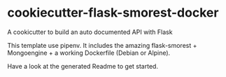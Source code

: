 # cookiecutter-flask-smorest-docker
A cookicutter to build an auto documented API with Flask

This template use pipenv.
It includes the amazing flask-smorest + Mongoengine + a working Dockerfile (Debian or Alpine).

Have a look at the generated Readme to get started.
